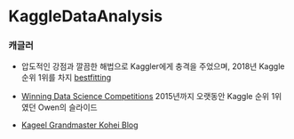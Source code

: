 # KaggleDataAnalysis


### 캐글러
* 압도적인 강점과 깔끔한 해법으로 Kaggler에게 충격을 주었으며, 2018년 Kaggle 순위 1위를 차지
[bestfitting](https://medium.com/kaggle-blog/profiling-top-kagglers-bestfitting-currently-1-in-the-world-58cc0e187b)

* [Winning Data Science Competitions](https://www.slideshare.net/OwenZhang2/tips-for-data-science-competitions)
2015년까지 오랫동안 Kaggle 순위 1위였던 Owen의 슬라이드

* [Kageel Grandmaster Kohei Blog](https://i.ho.lc/pages/about.html)
